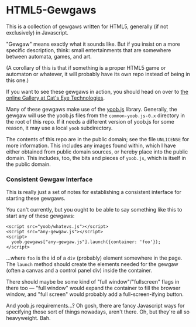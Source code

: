 HTML5-Gewgaws
=============

This is a collection of gewgaws written for HTML5, generally (if not
exclusively) in Javascript.

"Gewgaw" means exactly what it sounds like.  But if you insist on a more
specific description, think: small entertainments that are somewhere
between automata, games, and art.

(A corollary of this is that if something is a proper HTML5 game or automaton
or whatever, it will probably have its own repo instead of being in this one.)

If you want to see these gewgaws in action, you should head on over to
[the online Gallery at Cat's Eye Technologies](http://catseye.tc/node/Online_Installation).

Many of these gewgaws make use of the [yoob.js](http://catseye.tc/node/yoob.js)
library.  Generally, the gewgaw will use the yoob.js files from the
`common-yoob.js-0.x` directory in the root of this repo.  If it needs a
different version of yoob.js for some reason, it may use a local `yoob`
subdirectory.

The contents of this repo are in the public domain; see the file `UNLICENSE`
for more information.  This includes any images found within, which I have
either obtained from public domain sources, or hereby place into the public
domain.  This includes, too, the bits and pieces of `yoob.js`, which is
itself in the public domain.

### Consistent Gewgaw Interface ###

This is really just a set of notes for establishing a consistent interface
for starting these gewgaws.

You can't currently, but you ought to be able to say something like this to
start any of these gewgaws:

    <script src="yoob/whatevs.js"></script>
    <script src="any-gewgaw.js"></script>
    <script>
      yoob.gewgaws["any-gewgaw.js"].launch({container: 'foo'});
    </script>

...where `foo` is the id of a `div` (probably) element somewhere in the
page.  The `launch` method should create the elements needed for the
gewgaw (often a canvas and a control panel div) inside the container.

There should maybe be some kind of "full window"/"fullscreen" flags in
there too — "full window" would expand the container to fill the
browser window, and "full screen" would probably add a full-screen-ifying
button.

And yoob.js requirements...?  Oh gosh, there are fancy Javascript ways for
specifying those sort of things nowadays, aren't there.  Oh, but they're all
so heavyweight.  Bah.
